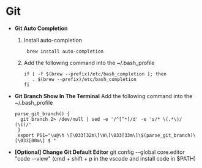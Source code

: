 # Git

* **Git Auto Completion**
    1. Install auto-completion
       ````
        brew install auto-completion
       ````
    2. Add the following command into the ~/.bash_profile
       ````
       if [ -f $(brew --prefix)/etc/bash_completion ]; then
          . $(brew --prefix)/etc/bash_completion
       fi
       ````

* **Git Branch Show In The Terminal**
   Add the following command into the ~/.bash_profile
   ````
   parse_git_branch() {
     git branch 2> /dev/null | sed -e '/^[^*]/d' -e 's/* \(.*\)/ (\1)/'
    }
    export PS1="\u@\h \[\033[32m\]\W\[\033[33m\]\$(parse_git_branch)\[\033[00m\] $ "
   ````

* **[Optional] Change Git Default Editor**
   git config --global core.editor "code --view" (cmd + shift + p in the vscode and install code in $PATH)
